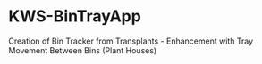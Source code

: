 # KWS-BinTrayApp
Creation of Bin Tracker from Transplants - Enhancement with Tray Movement Between Bins (Plant Houses)

